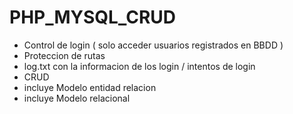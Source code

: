 # PHP_MYSQL_CRUD

- Control de login ( solo acceder usuarios registrados en BBDD )
- Proteccion de rutas
- log.txt con la informacion de los login / intentos de login
- CRUD
- incluye Modelo entidad relacion
- incluye Modelo relacional 

